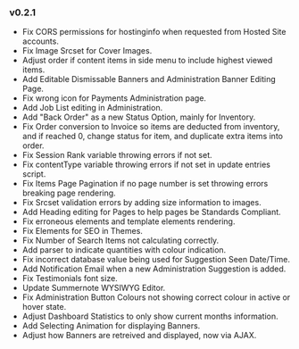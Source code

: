 ### v0.2.1
- Fix CORS permissions for hostinginfo when requested from Hosted Site accounts.
- Fix Image Srcset for Cover Images.
- Adjust order if content items in side menu to include highest viewed items.
- Add Editable Dismissable Banners and Administration Banner Editing Page.
- Fix wrong icon for Payments Administration page.
- Add Job List editing in Administration.
- Add "Back Order" as a new Status Option, mainly for Inventory.
- Fix Order conversion to Invoice so items are deducted from inventory, and if reached 0, change status for item, and duplicate extra items into order.
- Fix Session Rank variable throwing errors if not set.
- Fix contentType variable throwing errors if not set in update entries script.
- Fix Items Page Pagination if no page number is set throwing errors breaking page rendering.
- Fix Srcset validation errors by adding size information to images.
- Add Heading editing for Pages to help pages be Standards Compliant.
- Fix erroneous elements and template elements rendering.
- Fix Elements for SEO in Themes.
- Fix Number of Search Items not calculating correctly.
- Add parser to indicate quantities with colour indication.
- Fix incorrect database value being used for Suggestion Seen Date/Time.
- Add Notification Email when a new Administration Suggestion is added.
- Fix Testimonials font size.
- Update Summernote WYSIWYG Editor.
- Fix Administration Button Colours not showing correct colour in active or hover state.
- Adjust Dashboard Statistics to only show current months information.
- Add Selecting Animation for displaying Banners.
- Adjust how Banners are retreived and displayed, now via AJAX. 
